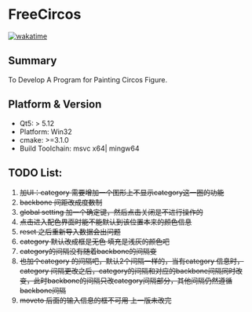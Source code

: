 # FreeCircos
[![wakatime](https://wakatime.com/badge/github/Zeffiretti/FreeCircos.svg)](https://wakatime.com/badge/github/Zeffiretti/FreeCircos)
## Summary
To Develop A Program for Painting Circos Figure.
## Platform & Version

- Qt5: > 5.12
- Platform: Win32
- cmake: >=3.1.0
- Build Toolchain: msvc x64| mingw64

## TODO List:
1. ~~加UI：category 需要增加一个图形上不显示category这一圈的功能~~
2. ~~backbone 间距改成度数制~~
3. ~~global setting 加一个确定键，然后点击关闭是不进行操作的~~
4. ~~点击进入配色界面时能不能默认到该位置本来的颜色信息~~
5. ~~reset 之后重新导入数据会出问题~~ 
6. ~~category 默认改成框是无色  填充是浅灰的颜色吧~~
7. ~~category的间隔没有随着backbone的间隔变~~
8. ~~也加个category 的间隔吧，默认2个间隔一样的，当有category 信息时，category 间隔更改之后，category的间隔和对应的backbone间隔同时改变，此时backbone的间隔只改category间隔部分，其他间隔仍然遵循backbone间隔~~
9. ~~moveto 后面的输入信息的框不可用  上一版未改完~~
